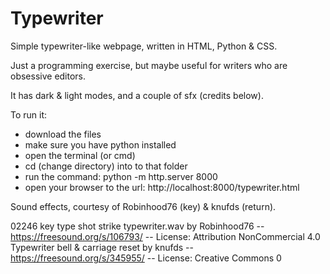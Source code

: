 # Typewriter

Simple typewriter-like webpage, written in HTML, Python & CSS. 

Just a programming exercise, but maybe useful for writers who are obsessive editors. 

It has dark & light modes, and a couple of sfx (credits below). 

To run it:
 - download the files
 - make sure you have python installed
 - open the terminal (or cmd)
 - cd (change directory) into to that folder
 - run the command: python -m http.server 8000
 - open your browser to the url: http://localhost:8000/typewriter.html

Sound effects, courtesy of Robinhood76 (key) & knufds (return).

  02246 key type shot strike typewriter.wav by Robinhood76 -- https://freesound.org/s/106793/ -- License: Attribution NonCommercial 4.0
  Typewriter bell & carriage reset by knufds -- https://freesound.org/s/345955/ -- License: Creative Commons 0
  
